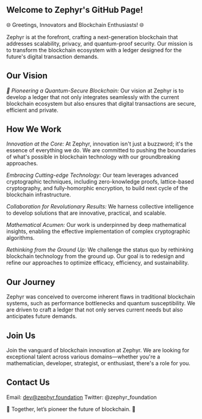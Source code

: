 ## Welcome to Zephyr's GitHub Page!

🌐 Greetings, Innovators and Blockchain Enthusiasts! 🌐

Zephyr is at the forefront, crafting a next-generation blockchain that addresses scalability, privacy, and quantum-proof security. Our mission is to transform the blockchain ecosystem with a ledger designed for the future's digital transaction demands.

## Our Vision

_🚀 Pioneering a Quantum-Secure Blockchain:_ Our vision at Zephyr is to develop a ledger that not only integrates seamlessly with the current blockchain ecosystem but also ensures that digital transactions are secure, efficient and private.

## How We Work

_Innovation at the Core:_ At Zephyr, innovation isn't just a buzzword; it's the essence of everything we do. We are committed to pushing the boundaries of what's possible in blockchain technology with our groundbreaking approaches.

_Embracing Cutting-edge Technology:_ Our team leverages advanced cryptographic techniques, including zero-knowledge proofs, lattice-based cryptography, and fully-homorphic encryption, to build next cycle of the blockchain infrastructure.

_Collaboration for Revolutionary Results:_ We harness collective intelligence to develop solutions that are innovative, practical, and scalable.

_Mathematical Acumen:_ Our work is underpinned by deep mathematical insights, enabling the effective implementation of complex cryptographic algorithms.

_Rethinking from the Ground Up:_ We challenge the status quo by rethinking blockchain technology from the ground up. Our goal is to redesign and refine our approaches to optimize efficacy, efficiency, and sustainability.

## Our Journey

Zephyr was conceived to overcome inherent flaws in traditional blockchain systems, such as performance bottlenecks and quantum susceptibility. We are driven to craft a ledger that not only serves current needs but also anticipates future demands.

## Join Us

Join the vanguard of blockchain innovation at Zephyr. We are looking for exceptional talent across various domains—whether you're a mathematician, developer, strategist, or enthusiast, there's a role for you.

## Contact Us

Email: dev@zephyr.foundation
Twitter: @zephyr_foundation

🧠 Together, let’s pioneer the future of blockchain. 🚀
